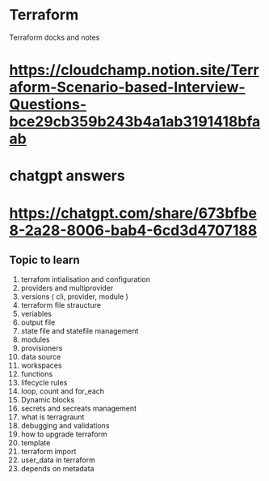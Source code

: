 # Terraform
Terraform docks and notes
# https://cloudchamp.notion.site/Terraform-Scenario-based-Interview-Questions-bce29cb359b243b4a1ab3191418bfaab
# chatgpt answers

# https://chatgpt.com/share/673bfbe8-2a28-8006-bab4-6cd3d4707188

## Topic to learn 
1. terrafom intialisation and configuration
2. providers and multiprovider 
3. versions ( cli, provider, module )
4. terraform file straucture 
5. veriables
6. output file 
7. state file and statefile management
8. modules 
9. provisioners
10. data source 
11. workspaces 
12. functions 
13. lifecycle rules 
14. loop, count and for_each
15. Dynamic blocks 
16. secrets and secreats management 
17. what is terragraunt 
18. debugging and validations 
19. how to upgrade terraform 
20. template 
21. terraform import 
22. user_data in terraform 
23. depends on metadata 
